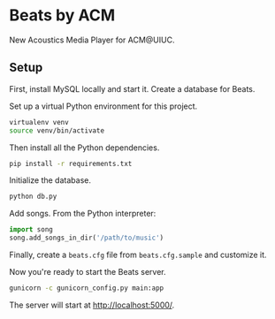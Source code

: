 Beats by ACM
============

New Acoustics Media Player for ACM@UIUC.

Setup
-----

First, install MySQL locally and start it. Create a database for Beats.

Set up a virtual Python environment for this project.

```bash
virtualenv venv
source venv/bin/activate
```

Then install all the Python dependencies.

```bash
pip install -r requirements.txt
```

Initialize the database.

```bash
python db.py
```

Add songs. From the Python interpreter:

```python
import song
song.add_songs_in_dir('/path/to/music')
```

Finally, create a `beats.cfg` file from `beats.cfg.sample` and customize it.

Now you're ready to start the Beats server.

```bash
gunicorn -c gunicorn_config.py main:app
```

The server will start at [http://localhost:5000/](http://localhost:5000/).
